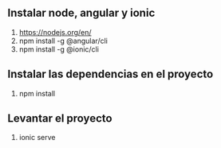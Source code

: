 ## Instalar node, angular y ionic

1. https://nodejs.org/en/
1. npm install -g @angular/cli
1. npm install -g @ionic/cli

## Instalar las dependencias en el proyecto

1. npm install

## Levantar el proyecto

1. ionic serve


